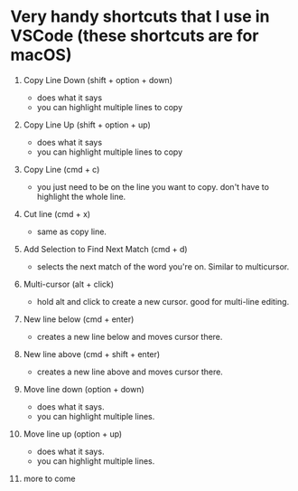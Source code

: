 # Very handy shortcuts that I use in VSCode (these shortcuts are for macOS)

1. Copy Line Down (shift + option + down)
    * does what it says
    * you can highlight multiple lines to copy

1. Copy Line Up (shift + option + up)
    * does what it says
    * you can highlight multiple lines to copy

1. Copy Line (cmd + c)
    * you just need to be on the line you want to copy. don't have to highlight the whole line.

1. Cut line (cmd + x)
    * same as copy line.

1. Add Selection to Find Next Match (cmd + d)
    * selects the next match of the word you're on. Similar to multicursor.

1. Multi-cursor (alt + click)
    * hold alt and click to create a new cursor. good for multi-line editing.


1. New line below (cmd + enter)
    * creates a new line below and moves cursor there.

1. New line above (cmd + shift + enter)
    * creates a new line above and moves cursor there.

1. Move line down (option + down)
    * does what it says.
    * you can highlight multiple lines.

1. Move line up (option + up)
    * does what it says.
    * you can highlight multiple lines.

1. more to come
